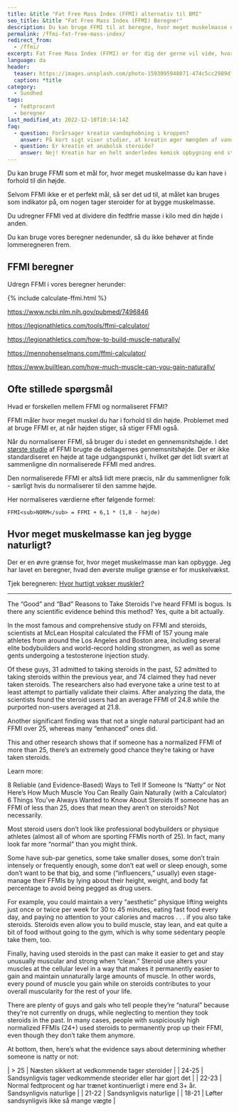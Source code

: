 ```yaml
---
title: &title "Fat Free Mass Index (FFMI) alternativ til BMI"
seo_title: &title "Fat Free Mass Index (FFMI) Beregner"
description: Du kan bruge FFMI til at beregne, hvor meget muskelmasse du kan opbygge. Eller til at udregne om nogen tager steroider.
permalink: /ffmi-fat-free-mass-index/
redirect_from:
  - /ffmi/
excerpt: Fat Free Mass Index (FFMI) er for dig der gerne vil vide, hvor meget muskelmasse det er muligt at opbygge.
language: da
header:
  teaser: https://images.unsplash.com/photo-1593095948071-474c5cc2989d?ixlib=rb-1.2.1&ixid=eyJhcHBfaWQiOjEyMDd9&auto=format&fit=crop&w=400&q=80
  caption: *title
category:
  - Sundhed
tags:
  - fedtprocent
  - beregner
last_modified_at: 2022-12-10T10:14:14Z
faq:
  - question: Forårsager kreatin vandophobning i kroppen?
    answer: På kort sigt viser studier, at kreatin øger mængden af vand inde i cellerne. Det sker fordi kreatinfosfat binder vand. På længere sigt ser det ikke ud til at den totale vandmængde i kroppen (både intra- og extracellulært) øges relativt i forhold til muskelmassen.
  - question: Er kreatin et anabolsk steroide?
    answer: Nej! Kreatin har en helt anderledes kemisk opbygning end steroider.
---
```


Du kan bruge FFMI som et mål for, hvor meget muskelmasse du kan have i forhold til din højde. 

Selvom FFMI ikke er et perfekt mål, så ser det ud til, at målet kan bruges som indikator på, om nogen tager steroider for at bygge muskelmasse.

Du udregner FFMI ved at dividere din fedtfrie masse i kilo med din højde i anden.

Du kan bruge vores beregner nedenunder, så du ikke behøver at finde lommeregneren frem.

## FFMI beregner

Udregn FFMI i vores beregner herunder:

{% include calculate-ffmi.html %}



https://www.ncbi.nlm.nih.gov/pubmed/7496846


https://legionathletics.com/tools/ffmi-calculator/

https://legionathletics.com/how-to-build-muscle-naturally/

https://mennohenselmans.com/ffmi-calculator/

https://www.builtlean.com/how-much-muscle-can-you-gain-naturally/


## Ofte stillede spørgsmål

Hvad er forskellen mellem FFMI og normaliseret FFMI?

FFMI måler hvor meget muskel du har i forhold til din højde. Problemet med at bruge FFMI er, at når højden stiger, så stiger FFMI også.

Når du normaliserer FFMI, så bruger du i stedet en gennemsnitshøjde. I det [største studie](https://www.ncbi.nlm.nih.gov/pubmed/7496846) af FFMI brugte de deltagernes gennemsnitshøjde. Der er ikke standardiseret en højde at tage udgangspunkt i, hvilket gør det lidt svært at sammenligne din normaliserede FFMI med andres.

Den normaliserede FFMI er altså lidt mere præcis, når du sammenligner folk - særligt hvis du normaliserer til den samme højde.

Her normaliseres værdierne efter følgende formel:

    FFMI<sub>NORM</sub> = FFMI + 6,1 * (1,8 - højde)

## Hvor meget muskelmasse kan jeg bygge naturligt?

Der er en øvre grænse for, hvor meget muskelmasse man kan opbygge. Jeg har lavet en beregner, hvad den øverste mulige grænse er for muskelvækst.

Tjek beregneren: [Hvor hurtigt vokser muskler?](/hvor-hurtigt-vokser-muskler/)

***

The “Good” and “Bad” Reasons to Take Steroids
I’ve heard FFMI is bogus. Is there any scientific evidence behind this method?
Yes, quite a bit actually.

In the most famous and comprehensive study on FFMI and steroids, scientists at McLean Hospital calculated the FFMI of 157 young male athletes from around the Los Angeles and Boston area, including several elite bodybuilders and world-record holding strongmen, as well as some gents undergoing a testosterone injection study.

Of these guys, 31 admitted to taking steroids in the past, 52 admitted to taking steroids within the previous year, and 74 claimed they had never taken steroids. The researchers also had everyone take a urine test to at least attempt to partially validate their claims. After analyzing the data, the scientists found the steroid users had an average FFMI of 24.8 while the purported non-users averaged at 21.8.

Another significant finding was that not a single natural participant had an FFMI over 25, whereas many “enhanced” ones did.

This and other research shows that if someone has a normalized FFMI of more than 25, there’s an extremely good chance they’re taking or have taken steroids.

Learn more:

8 Reliable (and Evidence-Based) Ways to Tell If Someone Is “Natty” or Not
Here’s How Much Muscle You Can Really Gain Naturally (with a Calculator)
6 Things You’ve Always Wanted to Know About Steroids
If someone has an FFMI of less than 25, does that mean they aren’t on steroids?
Not necessarily.

Most steroid users don’t look like professional bodybuilders or physique athletes (almost all of whom are sporting FFMIs north of 25). In fact, many look far more “normal” than you might think.

Some have sub-par genetics, some take smaller doses, some don’t train intensely or frequently enough, some don’t eat well or sleep enough, some don’t want to be that big, and some (“influencers,” usually) even stage-manage their FFMIs by lying about their height, weight, and body fat percentage to avoid being pegged as drug users.

For example, you could maintain a very “aesthetic” physique lifting weights just once or twice per week for 30 to 45 minutes, eating fast food every day, and paying no attention to your calories and macros . . . if you also take steroids. Steroids even allow you to build muscle, stay lean, and eat quite a bit of food without going to the gym, which is why some sedentary people take them, too.

Finally, having used steroids in the past can make it easier to get and stay unusually muscular and strong when “clean.” Steroid use alters your muscles at the cellular level in a way that makes it permanently easier to gain and maintain unnaturally large amounts of muscle. In other words, every pound of muscle you gain while on steroids contributes to your overall muscularity for the rest of your life.

There are plenty of guys and gals who tell people they’re “natural” because they’re not currently on drugs, while neglecting to mention they took steroids in the past. In many cases, people with suspiciously high normalized FFMIs (24+) used steroids to permanently prop up their FFMI, even though they don’t take them anymore.

At bottom, then, here’s what the evidence says about determining whether someone is natty or not:


| > 25 | Næsten sikkert at vedkommende tager steroider |
| 24-25 | Sandsynligvis tager vedkommende steorider eller har gjort det |
| 22-23 | Normal fedtprocent og har trænet kontinuerligt i mere end 3+ år. Sandsynligvis naturlige |
| 21-22 | Sandsynligvis naturlige |
| 18-21 | Løfter sandsynligvis ikke så mange vægte |